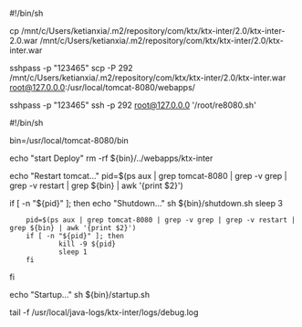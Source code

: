#!/bin/sh

cp /mnt/c/Users/ketianxia/.m2/repository/com/ktx/ktx-inter/2.0/ktx-inter-2.0.war /mnt/c/Users/ketianxia/.m2/repository/com/ktx/ktx-inter/2.0/ktx-inter.war

sshpass -p "123465" scp -P 292 /mnt/c/Users/ketianxia/.m2/repository/com/ktx/ktx-inter/2.0/ktx-inter.war root@127.0.0.0:/usr/local/tomcat-8080/webapps/

sshpass -p "123465" ssh -p 292 root@127.0.0.0 '/root/re8080.sh'


#!/bin/sh

bin=/usr/local/tomcat-8080/bin

echo "start Deploy"
rm -rf ${bin}/../webapps/ktx-inter


echo "Restart tomcat..."
pid=$(ps aux | grep tomcat-8080 | grep -v grep | grep -v restart | grep ${bin} | awk '{print $2}')

if [ -n "${pid}" ]; then
        echo "Shutdown..."
        sh ${bin}/shutdown.sh
        sleep 3

        pid=$(ps aux | grep tomcat-8080 | grep -v grep | grep -v restart | grep ${bin} | awk '{print $2}')
        if [ -n "${pid}" ]; then
                kill -9 ${pid}
                sleep 1
        fi
fi

echo "Startup..."
sh ${bin}/startup.sh

tail -f /usr/local/java-logs/ktx-inter/logs/debug.log